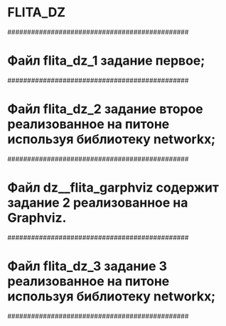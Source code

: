# FLITA_DZ
##############################################
# Файл flita_dz_1 задание первое;
##############################################
# Файл flita_dz_2 задание второе реализованное на питоне используя библиотеку networkx; 
##############################################
# Файл dz__flita_garphviz содержит задание 2 реализованное на Graphviz.
##############################################
# Файл flita_dz_3 задание 3 реализованное на питоне используя библиотеку networkx; 
##############################################

